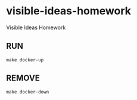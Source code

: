 # visible-ideas-homework
Visible Ideas Homework


## RUN 
    make docker-up

## REMOVE
    make docker-down
